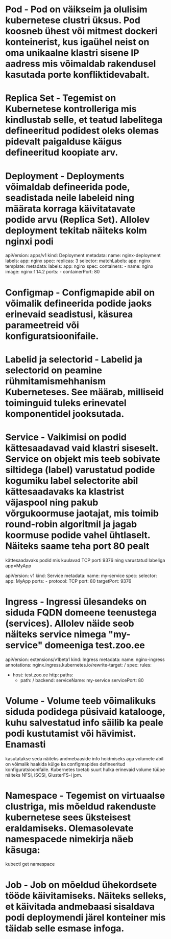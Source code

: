 # Pod - Pod on väikseim ja olulisim kubernetese clustri üksus. Pod koosneb ühest või mitmest dockeri konteinerist, kus igaühel neist on oma unikaalne klastri sisene IP aadress mis võimaldab rakendusel kasutada porte konfliktidevabalt.

# Replica Set - Tegemist on Kubernetese kontrolleriga mis kindlustab selle, et teatud labelitega defineeritud podidest oleks olemas pidevalt paigalduse käigus defineeritud koopiate arv.

# Deployment - Deployments võimaldab defineerida pode, seadistada neile labeleid ning määrata korraga käivitatavate podide arvu (Replica Set). Allolev deployment tekitab näiteks kolm nginxi podi

apiVersion: apps/v1
kind: Deployment
metadata:
  name: nginx-deployment
  labels:
    app: nginx
spec:
  replicas: 3
  selector:
    matchLabels:
      app: nginx
  template:
    metadata:
      labels:
        app: nginx
    spec:
      containers:
      - name: nginx
        image: nginx:1.14.2
        ports:
        - containerPort: 80

# Configmap - Configmapide abil on võimalik defineerida podide jaoks erinevaid seadistusi, käsurea parameetreid või konfiguratsioonifaile.

# Labelid ja selectorid - Labelid ja selectorid on peamine rühmitamismehhanism Kuberneteses. See määrab, milliseid toiminguid tuleks erinevatel komponentidel jooksutada.

# Service - Vaikimisi on podid kättesaadavad vaid klastri siseselt. Service on objekt mis teeb sobivate siltidega (label) varustatud podide kogumiku label selectorite abil kättesaadavaks ka klastrist väjaspool ning pakub võrgukoormuse jaotajat, mis toimib round-robin algoritmil ja jagab koormuse podide vahel ühtlaselt. Näiteks saame teha port 80 pealt
kättesaadavaks  podid mis kuulavad TCP porti 9376 ning varustatud labeliga app=MyApp

apiVersion: v1
kind: Service
metadata:
  name: my-service
spec:
  selector:
    app: MyApp
  ports:
    - protocol: TCP
      port: 80
      targetPort: 9376

# Ingress - Ingressi ülesandeks on siduda FQDN domeene teenustega (services). Allolev näide seob näiteks service nimega "my-service" domeeniga test.zoo.ee

apiVersion: extensions/v1beta1
kind: Ingress
metadata:
  name: nginx-ingress
  annotations:
    nginx.ingress.kubernetes.io/rewrite-target: /
spec:
  rules:
  - host: test.zoo.ee
    http:
      paths:
      - path: /
        backend:
          serviceName: my-service
          servicePort: 80

# Volume - Volume teeb võimalikuks siduda podidega püsivaid katalooge, kuhu salvestatud info säilib ka peale podi kustutamist või hävimist. Enamasti
kasutatakse seda näiteks andmebaaside info hoidmiseks aga volumete abil on võimalik haakida külge ka configmapides defineeritud konfiguratsioonifaile. Kubernetes
toetab suurt hulka erinevaid volume tüüpe näiteks NFSi, iSCSI, GlusterFS-i jpm.

# Namespace - Tegemist on virtuaalse clustriga, mis mõeldud rakenduste kubernetese sees üksteisest eraldamiseks. Olemasolevate namespacede nimekirja näeb käsuga:

kubectl get namespace

# Job - Job on mõeldud ühekordsete tööde käivitamiseks. Näiteks selleks, et käivitada andmebaasi sisaldava podi deploymendi järel konteiner mis täidab selle esmase infoga.
